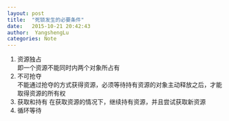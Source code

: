 ```yaml
---
layout: post
title:  "死锁发生的必要条件"
date:   2015-10-21 20:42:43
author:  YangshengLu
categories: Note
---
```

1. 资源独占   
即一个资源不能同时内两个对象所占有
2. 不可抢夺  
不能通过抢夺的方式获得资源，必须等待持有资源的对象主动释放之后，才能取得资源的所有权
3. 获取和持有
在获取资源的情况下，继续持有资源，并且尝试获取新资源
4. 循环等待
